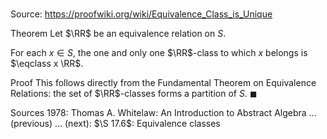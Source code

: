 # 

Source: https://proofwiki.org/wiki/Equivalence_Class_is_Unique

Theorem
Let $\RR$ be an equivalence relation on $S$.

For each $x \in S$, the one and only one $\RR$-class to which $x$ belongs is $\eqclass x \RR$.


Proof
This follows directly from the Fundamental Theorem on Equivalence Relations: the set of $\RR$-classes forms a partition of $S$.
$\blacksquare$


Sources
1978: Thomas A. Whitelaw: An Introduction to Abstract Algebra ... (previous) ... (next): $\S 17.6$: Equivalence classes




